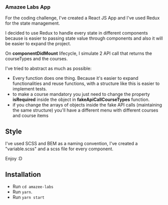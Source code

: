 ### Amazee Labs App


For the coding challenge, I've created a React JS App and I've used Redux for the state management.

I decided to use Redux to handle every state in different components because is easier to passing state value through components and also it will be easier to expand the project.

On **componentDidMount** lifecycle, I simulate 2 API call that returns the courseTypes and the courses. 

I've tried to abstract as much as possible:

* Every function does one thing. Because it's easier to expand functionalities and reuse functions, with a structure like this is easier to implement tests.
* to make a course mandatory you just need to change the property **isRequired** inside the object in **fakeApiCallCourseTypes** function.	
* if you change the arrays of objects inside the fake API calls (maintaining the same structure) you'll have a different menu with different courses and course items

## Style
I've used SCSS and BEM as a naming convention, I've created a "variable.scss" and a scss file for every component.

Enjoy :D


## Installation
* Run `cd amazee-labs`
* Run `yarn`.
* Run `yarn start`

